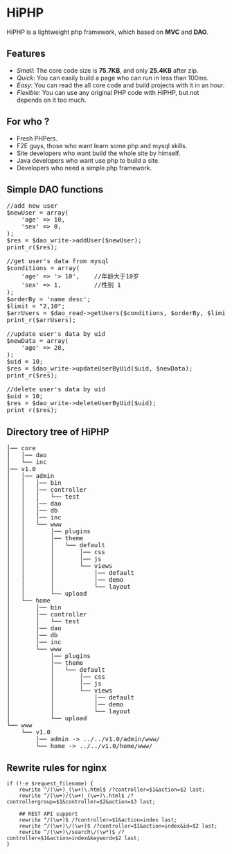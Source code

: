 # HiPHP
HiPHP is a lightweight php framework, which based on <strong>MVC</strong> and <strong>DAO</strong>.


## Features
* <em>Small</em>: The core code size is <strong>75.7KB</strong>, and only <strong>25.4KB</strong> after zip.
* <em>Quick</em>: You can easily build a page who can run in less than 100ms.
* <em>Easy</em>: You can read the all core code and build projects with it in an hour.
* <em>Flexible</em>: You can use any original PHP code with HiPHP, but not depends on it too much.


## For who ?
* Fresh PHPers.
* F2E guys, those who want learn some php and mysql skills.
* Site developers who want build the whole site by himself.
* Java developers who want use php to build a site.
* Developers who need a simple php framework.


## Simple DAO functions
<pre>
//add new user
$newUser = array(
    'age' => 10,
    'sex' => 0,
);
$res = $dao_write->addUser($newUser);
print_r($res);

//get user's data from mysql
$conditions = array(
    'age' => '> 10',    //年龄大于10岁
    'sex' => 1,         //性别 1
);
$orderBy = 'name desc';
$limit = "2,10";
$arrUsers = $dao_read->getUsers($conditions, $orderBy, $limit);
print_r($arrUsers);

//update user's data by uid
$newData = array(
    'age' => 20,
);
$uid = 10;
$res = $dao_write->updateUserByUid($uid, $newData);
print_r($res);

//delete user's data by uid
$uid = 10;
$res = $dao_write->deleteUserByUid($uid);
print_r($res);
</pre>


## Directory tree of HiPHP
<pre>
│── core
│   │── dao
│   └── inc
│── v1.0
│   │── admin
│   │   │── bin
│   │   │── controller
│   │   │   └── test
│   │   │── dao
│   │   │── db
│   │   │── inc
│   │   └── www
│   │       │── plugins
│   │       │── theme
│   │       │   └── default
│   │       │       │── css
│   │       │       │── js
│   │       │       └── views
│   │       │           │── default
│   │       │           │── demo
│   │       │           └── layout
│   │       └── upload
│   └── home
│       │── bin
│       │── controller
│       │   └── test
│       │── dao
│       │── db
│       │── inc
│       └── www
│           │── plugins
│           │── theme
│           │   └── default
│           │       │── css
│           │       │── js
│           │       └── views
│           │           │── default
│           │           │── demo
│           │           └── layout
│           └── upload
└── www
    └── v1.0
        │── admin -> ../../v1.0/admin/www/
        └── home -> ../../v1.0/home/www/
</pre>


## Rewrite rules for nginx
    if (!-e $request_filename) {
        rewrite ^/(\w+)_(\w+)\.html$ /?controller=$1&action=$2 last;
        rewrite ^/(\w+)/(\w+)_(\w+)\.html$ /?controllergroup=$1&controller=$2&action=$3 last;

        ## REST API support
        rewrite ^/(\w+)$ /?controller=$1&action=index last;
        rewrite ^/(\w+)\/(\w+)$ /?controller=$1&action=index&id=$2 last;
        rewrite ^/(\w+)\/search\/(\w*)$ /?controller=$1&action=index&keyword=$2 last;
    }

